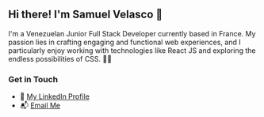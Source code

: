 ## Hi there! I'm Samuel Velasco 👋

I'm a Venezuelan Junior Full Stack Developer currently based in France. My passion lies in crafting engaging and functional web experiences, and I particularly enjoy working with technologies like React JS and exploring the endless possibilities of CSS. 👨‍💻

### Get in Touch

- :briefcase: [My LinkedIn Profile](https://www.linkedin.com/in/samuel-velasco7/)
- 📬 [Email Me](mailto:samuelvelasco2698@gmail.com)
